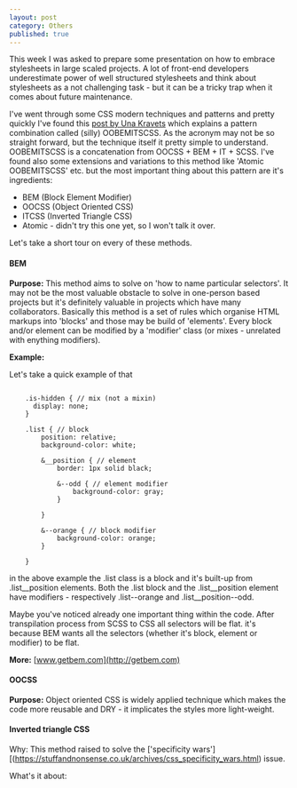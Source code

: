 ```yaml
---
layout: post
category: Others
published: true
---
```


This week I was asked to prepare some presentation on how to embrace stylesheets in large scaled projects. A lot of front-end developers underestimate power of well structured stylesheets and think about stylesheets as a not challenging task - but it can be a tricky trap when it comes about future maintenance.

I've went through some CSS modern techniques and patterns and pretty quickly I've found this [post by Una Kravets](http://www.sitepoint.com/atomic-oobemitscss/) which explains a pattern combination called (silly) OOBEMITSCSS. As the acronym may not be so straight forward, but the technique itself it pretty simple to understand. OOBEMITSCSS is a concatenation from OOCSS + BEM + IT + SCSS. I've found also some extensions and variations to this method like 'Atomic OOBEMITSCSS' etc. but the most important thing about this pattern are it's ingredients:

* BEM (Block Element Modifier)
* OOCSS (Object Oriented CSS)
* ITCSS (Inverted Triangle CSS)
* Atomic - didn't try this one yet, so I won't talk it over.

Let's take a short tour on every of these methods.

#### BEM
**Purpose:** This method aims to solve on 'how to name particular selectors'. It may not be the most valuable obstacle to solve in one-person based projects but it's definitely valuable in projects which have many collaborators. Basically this method is a set of rules which organise HTML markups into 'blocks' and those may be build of 'elements'. Every block and/or element can be modified by a 'modifier' class (or mixes - unrelated with enything modifiers). 

**Example:**

Let's take a quick example of that

<pre><code>
    .is-hidden { // mix (not a mixin)
      display: none;
    }

    .list { // block
        position: relative;
        background-color: white;

        &__position { // element
            border: 1px solid black;

            &--odd { // element modifier
                background-color: gray;
            }

        }

        &--orange { // block modifier
            background-color: orange;
        }

    }
</code></pre>

in the above example the .list class is a block and it's built-up from .list__position elements. Both the .list block and the .list__position element have modifiers - respectively .list--orange and .list__position--odd.
 
Maybe you've noticed already one important thing within the code. After transpilation process from SCSS to CSS all selectors will be flat. it's because BEM wants all the selectors (whether it's block, element or modifier) to be flat. 

**More:** [www.getbem.com](http://getbem.com)

#### OOCSS
**Purpose:** Object oriented CSS is widely applied technique which makes the code more reusable and DRY - it implicates the styles more light-weight.



#### Inverted triangle CSS
Why: This method raised to solve the ['specificity wars'][(https://stuffandnonsense.co.uk/archives/css_specificity_wars.html) issue.

What's it about:


